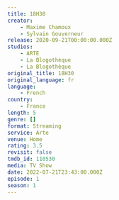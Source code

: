 ```yaml
---
title: 18H30
creator:
    - Maxime Chamoux
    - Sylvain Gouverneur
release: 2020-09-21T00:00:00.000Z
studios:
    - ARTE
    - La Blogothèque
    - La Blogothèque
original_title: 18H30
original_language: fr
language:
    - French
country:
    - France
length: 5
genre: []
format: Streaming
service: Arte
venue: Home
rating: 3.5
revisit: false
tmdb_id: 110530
media: TV Show
date: 2022-07-21T23:43:00.000Z
episode: 1
season: 1
---
```

